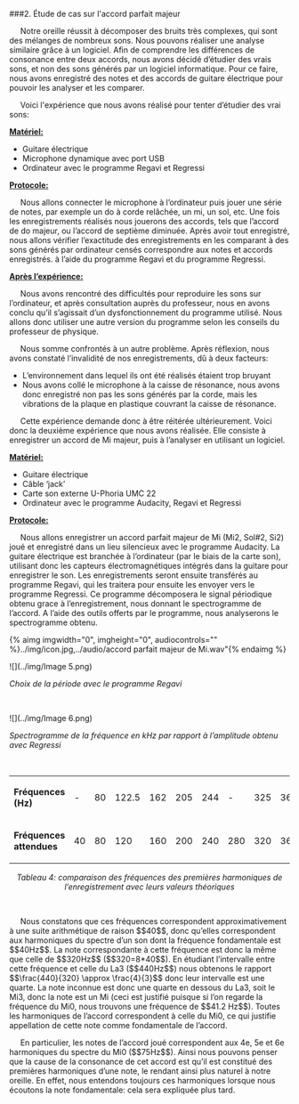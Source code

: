 ###2. Étude de cas sur l'accord parfait majeur

<p>&nbsp;&nbsp;&nbsp;&nbsp;
	Notre oreille réussit à décomposer des bruits très complexes, qui sont des mélanges de nombreux sons. Nous pouvons réaliser une analyse similaire grâce à un logiciel. Afin de comprendre les différences de consonance entre deux accords, nous avons décidé d’étudier des vrais sons, et non des sons générés par un logiciel informatique. Pour ce faire, nous avons enregistré des notes et des accords de guitare électrique pour pouvoir les analyser et les comparer.
</p>
<p>&nbsp;&nbsp;&nbsp;&nbsp;
	Voici l'expérience que nous avons réalisé pour tenter d’étudier des vrai sons:
</p>
<p>
	<strong><u>
		Matériel:
	</u></strong>
</p>
<ul>
	<li >
		Guitare électrique
	</li>
	<li >
		Microphone dynamique avec port USB
	</li>
	<li >
		Ordinateur avec le programme Regavi et Regressi
	</li>
</ul>
<p>
	<strong><u>
		Protocole:
	</u></strong>
</p>
<p>&nbsp;&nbsp;&nbsp;&nbsp;
	Nous allons connecter le microphone à l’ordinateur puis jouer une série de notes, par exemple un do à corde relâchée, un mi, un sol, etc. Une fois les enregistrements réalisés nous jouerons des accords, tels que l’accord de do majeur, ou l’accord de septième diminuée. Après avoir tout enregistré, nous allons vérifier l’exactitude des enregistrements en les comparant à des sons générés par ordinateur censés correspondre aux notes et accords enregistrés. à l’aide du programme Regavi et du programme Regressi.
</p>
<p>
	<strong><u>
		Après l’expérience:
	</u></strong>
</p>
<p>&nbsp;&nbsp;&nbsp;&nbsp;
	Nous avons rencontré des difficultés pour reproduire les sons sur l’ordinateur, et après consultation auprès du professeur, nous en avons conclu qu’il s’agissait d’un dysfonctionnement du programme utilisé. Nous allons donc utiliser une autre version du programme selon les conseils du professeur de physique.
</p>
<p>&nbsp;&nbsp;&nbsp;&nbsp;
	Nous somme confrontés à un autre problème. Après réflexion, nous avons constaté l’invalidité de nos enregistrements, dû à deux facteurs:
</p>
<ul>
	<li >
		L’environnement dans lequel ils ont été réalisés étaient trop bruyant
	</li>
	<li >
		Nous avons collé le microphone à la caisse de résonance, nous avons donc enregistré non pas les sons générés par la corde, mais les vibrations de la plaque en plastique couvrant la caisse de résonance.
	</li>
</ul>
<p>&nbsp;&nbsp;&nbsp;&nbsp;
	Cette expérience demande donc à être réitérée ultérieurement. Voici donc la deuxième expérience que nous avons réalisée. Elle consiste à enregistrer un accord de Mi majeur, puis à l’analyser en utilisant un logiciel.
</p>
<p>
	<strong><u>
		Matériel:
	</u></strong>
</p>
<ul>
	<li >
		Guitare électrique
	</li>
	<li >
		Câble ‘jack’
	</li>
	<li >
		Carte son externe U-Phoria UMC 22
	</li>
	<li >
		Ordinateur avec le programme Audacity, Regavi et Regressi
	</li>
</ul>
<p>
	<strong><u>
		Protocole:
	</u></strong>
</p>
<p>&nbsp;&nbsp;&nbsp;&nbsp;
	Nous allons enregistrer un accord parfait majeur de Mi (Mi2, Sol#2, Si2) joué et enregistré dans un lieu silencieux avec le programme Audacity. La guitare électrique est branchée à l’ordinateur (par le biais de la carte son), utilisant donc les capteurs électromagnétiques intégrés dans la guitare pour enregistrer le son. Les enregistrements seront ensuite transférés au programme Regavi, qui les traitera pour ensuite les envoyer vers le programme Regressi. Ce programme décomposera le signal périodique obtenu grace à l’enregistrement, nous donnant le spectrogramme de l’accord. A l’aide des outils offerts par le programme, nous analyserons le spectrogramme obtenu.
</p>

{% aimg imgwidth="0", imgheight="0", audiocontrols="" %}../img/icon.jpg,../audio/accord parfait majeur de Mi.wav"{% endaimg %}

![](../img/Image 5.png)
<p><em>
Choix de la période avec le programme Regavi
</em></p>
<p>
&nbsp;
</p>

![](../img/Image 6.png)
<p><em>Spectrogramme  de la fréquence en kHz par rapport à l’amplitude obtenu avec Regressi</em></p>
<p>
&nbsp;
</p>

<table>
	<tbody>
		<tr>
			<td>
				<p>
					<strong>
						Fréquences (Hz)
					</strong>
				</p>
			</td>
			<td>
				<p>
					-
				</p>
			</td>
			<td>
				<p>
					80
				</p>
			</td>
			<td>
				<p>
					122.5
				</p>
			</td>
			<td>
				<p>
					162
				</p>
			</td>
			<td>
				<p>
					205
				</p>
			</td>
			<td>
				<p>
					244
				</p>
			</td>
			<td>
				<p>
					-
				</p>
			</td>
			<td>
				<p>
					325
				</p>
			</td>
			<td>
				<p>
					368
				</p>
			</td>
			<td>
				<p>
					411
				</p>
			</td>
		</tr>
		<tr>
			<td>
				<p>
					<strong>
						Fréquences attendues
					</strong>
				</p>
			</td>
			<td>
				<p>
					40
				</p>
			</td>
			<td>
				<p>
					80
				</p>
			</td>
			<td>
				<p>
					120
				</p>
			</td>
			<td>
				<p>
					160
				</p>
			</td>
			<td>
				<p>
					200
				</p>
			</td>
			<td>
				<p>
					240
				</p>
			</td>
			<td>
				<p>
					280
				</p>
			</td>
			<td>
				<p>
					320
				</p>
			</td>
			<td>
				<p>
					360
				</p>
			</td>
			<td>
				<p>
					400
				</p>
			</td>
		</tr>
	</tbody>
</table>
<p align="center"> 
	<em>
		 Tableau 4: comparaison des fréquences des premières harmoniques de l’enregistrement avec leurs valeurs théoriques
	</em>
</p>
<p>
&nbsp;
</p>

<p>&nbsp;&nbsp;&nbsp;&nbsp;
	Nous constatons que ces fréquences correspondent approximativement à une suite arithmétique de raison $$40$$, donc qu’elles correspondent aux harmoniques du spectre d’un son dont la fréquence fondamentale est $$40Hz$$. La note correspondante à cette fréquence est donc la même que celle de $$320Hz$$ ($$320=8*40$$). En étudiant l’intervalle entre cette fréquence et celle du La3 ($$440Hz$$) nous obtenons le rapport $$\frac{440}{320} \approx \frac{4}{3}$$ donc leur intervalle est une quarte. La note inconnue est donc une quarte en dessous du La3, soit le Mi3, donc la note est un Mi (ceci est justifié puisque si l’on regarde la fréquence du Mi0, nous trouvons une fréquence de $$41.2 Hz$$). Toutes les harmoniques de l’accord correspondent à celle du Mi0, ce qui justifie appellation de cette note comme fondamentale de l’accord.
</p>
<p>&nbsp;&nbsp;&nbsp;&nbsp;
    En particulier, les notes de l’accord joué correspondent aux 4e, 5e et 6e harmoniques du spectre du Mi0 ($$75Hz$$). Ainsi nous pouvons penser que la cause de la consonance de cet accord est qu’il est constitué des premières harmoniques d’une note, le rendant ainsi plus naturel à notre oreille. En effet, nous entendons toujours ces harmoniques lorsque nous écoutons la note fondamentale: cela sera expliquée plus tard.
</p>


